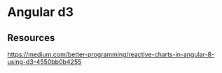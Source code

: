 # Angular d3


## Resources
https://medium.com/better-programming/reactive-charts-in-angular-8-using-d3-4550bb0b4255
